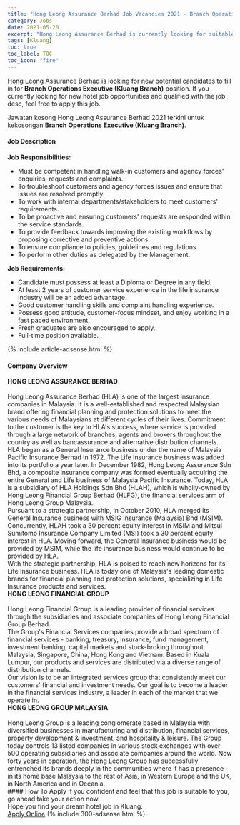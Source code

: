 ```yaml
---
title: "Hong Leong Assurance Berhad Job Vacancies 2021 - Branch Operations Executive (Kluang Branch)" 
category: Jobs 
date: 2021-05-20 
excerpt: "Hong Leong Assurance Berhad is currently looking for suitable person to fill in the Branch Operations Executive (Kluang Branch) which positioned at Kluang" 
tags: [Kluang] 
toc: true 
toc_label: TOC 
toc_icon: "fire" 
--- 
```


<p>Hong Leong Assurance Berhad is looking for new potential candidates to fill in for <b>Branch Operations Executive (Kluang Branch)</b> position. If you currently looking for new hotel job opportunities and qualified with the job desc, feel free to apply this job.
</p>Jawatan kosong Hong Leong Assurance Berhad 2021 terkini untuk kekosongan <b>Branch Operations Executive (Kluang Branch)</b>. 
<div><div><h4>Job Description</h4></div><div><div><span><div><div><strong>Job Responsibilities:</strong></div><ul><li>Must be competent in handling walk-in customers and agency forces' enquiries, requests and complaints.</li><li>To troubleshoot customers and agency forces issues and ensure that issues are resolved promptly.</li><li>To work with internal departments/stakeholders to meet customers' requirements.</li><li>To be proactive and ensuring customers' requests are responded within the service standards.</li><li>To provide feedback towards improving the existing workflows by proposing corrective and preventive actions.</li><li>To ensure compliance to policies, guidelines and regulations.</li><li>To perform other duties as delegated by the Management.</li></ul><div><strong>Job Requirements:</strong></div><ul><li>Candidate must possess at least a Diploma or Degree in any field.</li><li>At least 2 years of customer service experience in the life insurance industry will be an added advantage.</li><li>Good customer handling skills and complaint handling experience.</li><li>Possess good attitude, customer-focus mindset, and enjoy working in a fast paced environment.</li><li>Fresh graduates are also&#160;encouraged to apply.</li><li>Full-time position available.</li></ul></div></span></div></div></div> 
{% include article-adsense.html %} 
<div><div><h4>Company Overview</h4></div><div><div><span><div><div>
<strong>HONG LEONG ASSURANCE BERHAD</strong></div>
<div>
<br>
	Hong Leong Assurance Berhad (HLA) is one of the largest insurance companies in Malaysia. It is a well-established and respected Malaysian brand offering financial planning and protection solutions to meet the various needs of Malaysians at different cycles of their lives. Commitment to the customer is the key to HLA's success, where service is provided through a large network of branches, agents and brokers throughout the country as well as bancassurance and alternative distribution channels.</div>
<div>
	HLA began as a General Insurance business under the name of Malaysia Pacific Insurance Berhad in 1972. The Life Insurance business was added into its portfolio a year later. In December 1982, Hong Leong Assurance Sdn Bhd, a composite insurance company was formed eventually acquiring the entire General and Life business of Malaysia Pacific Insurance. Today, HLA is a subsidiary of HLA Holdings Sdn Bhd (HLAH), which is wholly-owned by Hong Leong Financial Group Berhad (HLFG), the financial services arm of Hong Leong Group Malaysia.</div>
<div>
	Pursuant to a strategic partnership, in October 2010, HLA merged its General Insurance business with MSIG Insurance (Malaysia) Bhd (MSIM). Concurrently, HLAH took a 30 percent equity interest in MSIM and Mitsui Sumitomo Insurance Company Limited (MSI) took a 30 percent equity interest in HLA. Moving forward, the General Insurance business would be provided by MSIM, while the life insurance business would continue to be provided by HLA.</div>
<div>
	With the strategic partnership, HLA is poised to reach new horizons for its Life Insurance business. HLA is today one of Malaysia's leading domestic brands for financial planning and protection solutions, specializing in Life Insurance products and services.</div>
<div>
<strong>HONG LEONG FINANCIAL GROUP</strong></div>
<div>
<br>
	Hong Leong Financial Group is a leading provider of financial services through the subsidiaries and associate companies of Hong Leong Financial Group Berhad.</div>
<div>
	The Group's Financial Services companies provide a broad spectrum of financial services - banking, treasury, insurance, fund management, investment banking, capital markets and stock-broking throughout Malaysia, Singapore, China, Hong Kong and Vietnam. Based in Kuala Lumpur, our products and services are distributed via a diverse range of distribution channels.</div>
<div>
	Our vision is to be an integrated services group that consistently meet our customers' financial and investment needs. Our goal is to become a leader in the financial services industry, a leader in each of the market that we operate in.</div>
<div>
<strong>HONG LEONG GROUP MALAYSIA</strong></div>
<div>
<br>
	Hong Leong Group is a leading conglomerate based in Malaysia with diversified businesses in manufacturing and distribution, financial services, property development &amp; investment, and hospitality &amp; leisure. The Group today controls 13 listed companies in various stock exchanges with over 500 operating subsidiaries and associate companies around the world. Now forty years in operation, the Hong Leong Group has successfully entrenched its brands deeply in the communities where it has a presence - in its home base Malaysia to the rest of Asia, in Western Europe and the UK, in North America and in Oceania.</div></div></span></div></div></div> 
#### How To Apply 
If you confident and feel that this job is suitable to you, go ahead take your action now. <br/> 
Hope you find your dream hotel job in Kluang. <br/> 
<a href="https://www.jobstreet.com.my/en/job/branch-operations-executive-kluang-branch-4556768?jobId=jobstreet-my-job-4556768" class="btn btn--info" target="_blank" rel="nofollow noopenner">Apply Online</a> 
{% include 300-adsense.html %} 